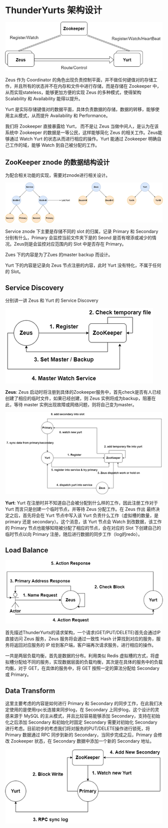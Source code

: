 #  ThunderYurts 架构设计

![architecture](./images/architecture.png)

Zeus 作为 Coordinator 的角色出现负责控制平面，并不做任何键值对的存储工作，并且所有的状态并不在内存和文件中进行存储，而是存储在 Zookeeper 中，从而实现stateless，能够更加方便的实现 Zeus 的多种模式，使得架构  Scalability 和 Availability 能得以提升。

Yurt 是实际存储键值对的数据平面，具体负责数据的存储，数据的转移，能够使用主从模式，从而提升 Availability 和 Performance。

我们将 Zookeeper 直接暴露给 Yurt， 而不是让 Zeus 当做中间人，是认为在该系统中 Zookeeper 的数据是一等公民，这样能够简化 Zeus 的相关工作。Zeus能够通过 Watch Yurt 的状态从而进行相应的操作。Yurt 能通过 Zookeeper 明确自己工作的域，能够 Watch 到自己被分配的工作。

## ZooKeeper znode 的数据结构设计

为配合相关功能的实现，需要对znode进行相关设计。

![znode-structure](./images/znode-structure.png)

Service znode 下主要是存储不同的 slot 的归属，记录 Primary 和 Secondary 分别有什么，Primary 会监控当前文件夹下是的 Seond 是否有增添或减少的情况。Zeus则是会监控对应范围内的 Slot 中是否存在 Primary。

Zues 下的内容是为了Zues 的master backup 而设计。

Yurt 下的内容是记录向 Zeus 节点注册的内容，此时 Yurt 没有特化，不属于任何的 Slot。 

## Service Discovery

分别讲一讲 Zeus 和 Yurt 的 Service Discovery

![zeus-register](./images/zeus-register.png)

**Zeus**: Zeus 启动时将注册到具体的Zookeeper服务中，首先check是否有人已经创建了相应的临时文件，如果已经创建，则 Zeus 实例将成为backup，阻塞在此，等待 master 实例出现故障或网络问题，则将自己变为master。

![yurt-register](./images/yurt-register.png)

**Yurt**:  Yurt 在注册时并不知道自己会被分配到什么样的工作，因此注册工作对于Yurt 而言只是创建一个临时节点，并等待 Zeus 分配工作。在 Zeus 作出 最终决定之后，首先将会在 Yurt 节点中写入该 Yurt 负责什么工作（虚拟槽的数量，是 primary 还是 secondary）。这个消息，该 Yurt 节点会 Watch 到改数据，该工作的 Primary 节点也能够知晓被分配了相应的节点，会在对应的 Slot 下创建自己的临时节点以向 Primary 注册，随后进行数据的同步工作（log的redo）。

## Load Balance

![request](./images/request.png)

首先描述ThunderYurts的请求架构，一个请求(GET/PUT/DELETE)首先会通过IP直接访问 Zeus 服务，Zeus 服务将会通过一致性 Hash 计算找到对应的服务，服务将返回对应服务的 IP 给到客户端，客户端再次请求服务，进行相应的操作。

一共是两层负载均衡，首先是数据的分布。利用类似 Redis 虚拟槽的方式，将虚拟槽分配给不同的服务，实现数据层面的负载均衡，其次是在具体的服务中的负载均衡，对于 GET，在具体的服务中，将 GET 按照一定的算法分配给 Secondary 或 Primary。

## Data Transform

这里主要考虑的内容是如何进行 Primary 和 Secondary 的同步工作，在此我们决定使用的是使用rpc长连接来同步log，在 Secondary 上同步log，这个设计的灵感来源于 MySQL 的主从模式，并且比较容易能够添加 Secondary，支持在初始化之后添加 Secondary 和初始化时固定 Secondary 需要对初始化 Secondary 进行考虑。目前初步的考虑我们将对服务的PUT/DELETE操作进行锁死，将 Primary 数据通过 RPC 同步到新的 Secondary，当同步完成之后，Primary 会修改 Zookeeper 状态，在 Secondary 数据中添加一个新的 Secondary 地址。

![data-sync](./images/data-sync.png)